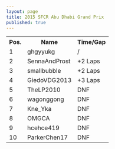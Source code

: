 ```yaml
---
layout: page
title: 2015 SFCR Abu Dhabi Grand Prix
published: true
---
```


<font size="2">
<table>
  <tr>
    <th>Pos.</th>
    <th>Name</th>
    <th>Time/Gap</th>
  </tr>
  <tr>
    <td>1</td>
    <td>ghgyyukg</td>
    <td>/</td>
  </tr>
  <tr>
    <td>2</td>
    <td>SennaAndProst</td>
    <td>+2 Laps</td>
  </tr>
  <tr>
    <td>3</td>
    <td>smallbubble</td>
    <td>+2 Laps</td>
  </tr>
  <tr>
    <td>4</td>
    <td>GiedoVDG2013</td>
    <td>+3 Laps</td>
  </tr>
  <tr>
    <td>5</td>
    <td>TheLP2010</td>
    <td>DNF</td>
  </tr>
  <tr>
    <td>6</td>
    <td>wagonggong</td>
    <td>DNF</td>
  </tr>
  <tr>
    <td>7</td>
    <td>Kne_Yka</td>
    <td>DNF</td>
  </tr>
  <tr>
    <td>8</td>
    <td>OMGCA</td>
    <td>DNF</td>
  </tr>
  <tr>
    <td>9</td>
    <td>hcehce419</td>
    <td>DNF</td>
  </tr>
  <tr>
    <td>10</td>
    <td>ParkerChen17</td>
    <td>DNF</td>
  </tr>
</table>
</font>